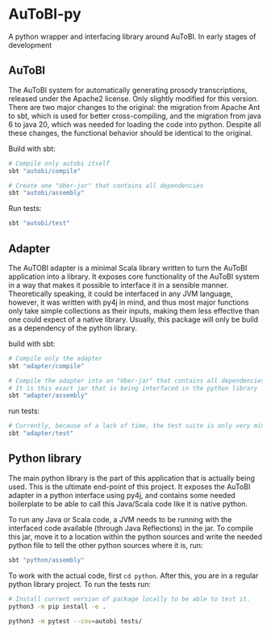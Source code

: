# AuToBI-py

A python wrapper and interfacing library around AuToBI. In early stages of development

## AuToBI

The AuToBI system for automatically generating prosody transcriptions, released under the Apache2 license. Only slightly modified for this version. There are two major changes to the original: the migration from Apache Ant to sbt, which is used for better cross-compiling, and the migration from java 6 to java 20, which was needed for loading the code into python. Despite all these changes, the functional behavior should be identical to the original.

Build with sbt:

```sh
# Compile only autobi itself
sbt "autobi/compile"

# Create one "Uber-jar" that contains all dependencies
sbt "autobi/assembly"
```

Run tests:

```sh
sbt "autobi/test"
```

## Adapter

The AuTOBI adapter is a minimal Scala library written to turn the AuToBI application into a library. It exposes core functionality of the AuToBI system in a way that makes it possible to interface it in a sensible manner. Theoretically speaking, it could be interfaced in any JVM language, however, it was written with py4j in mind, and thus most major functions only take simple collections as their inputs, making them less effective than one could expect of a native library. Usually, this package will only be build as a dependency of the python library.

build with sbt:

```sh
# Compile only the adapter
sbt "adapter/compile"

# Compile the adapter into an "Uber-jar" that contains all dependencies.
# It is this exact jar that is being interfaced in the python library
sbt "adapter/assembly"
```

run tests:

```sh
# Currently, because of a lack of time, the test suite is only very minimal
sbt "adapter/test"
```

## Python library

The main python library is the part of this application that is actually being used. This is the ultimate end-point of this project. It exposes the AuToBI adapter in a python interface using py4j, and contains some needed boilerplate to be able to call this Java/Scala code like it is native python.

To run any Java or Scala code, a JVM needs to be running with the interfaced code available (through Java Reflections) in the jar. To compile this jar, move it to a location within the python sources and write the needed python file to tell the other python sources where it is, run:

```sh
sbt "python/assembly"
```

To work with the actual code, first `cd python`. After this, you are in a regular python library project. To run the tests run:

```sh
# Install current version of package locally to be able to test it.
python3 -m pip install -e .

python3 -m pytest --cov=autobi tests/
```

